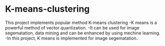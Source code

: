 # K-means-clustering
This project implements popular method K-means clustering
-K means is a powerful method of vector quantization. 
-It can be used for image segematation, data mining and can be enhanced by using mechine learning. 
-In this project, K means is implemented for image segematation.
